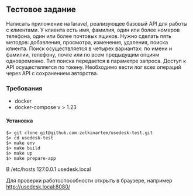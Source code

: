 ## Тестовое задание

Написать приложение на laravel, реализующее базовый API для работы с клиентами. 
У клиента есть имя, фамилия, один или более номеров телефона, один или более почтовых ящиков. 
Нужно сделать пять методов: добавления, просмотра, изменения, удаления, поиска клиента. 
Поиск осуществляется в четырех вариантах: по имени и фамилии, телефону, почте или по всем предыдущим 
опциям одновременно. Тип поиска передается в параметре запроса. Доступ к API осуществляется по токену. 
Необходимо вести лог всех операций через API с сохранением авторства.

### Требования

-   docker
-   docker-compose v > 1.23

#### Установка

```shell script
$> git clone git@github.com:zolkinartem/usedesk-test.git
$> cd usedesk-test
$> make env
$> make build
$> make up
$> make prepare-app
```

В /etc/hosts 127.0.0.1 usedesk.local

Для проверки работоспособности открыть в браузере, например http://usedesk.local:8080/
